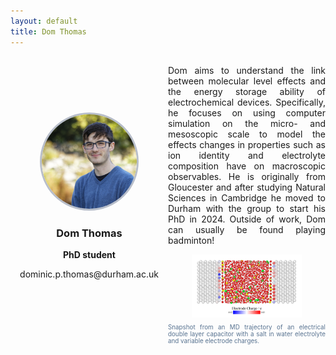 ```yaml
---
layout: default
title: Dom Thomas
---
```


<div style="display: grid; grid-template-columns: 1fr 1fr; gap: 0px; align-items: center;">

<div style="text-align: center;">
    <img src="/group/portraits/dom.jpg" alt="Dom Thomas" style="width: 60%; height: auto; border-radius: 50%;border: 3px solid #b8beca;" />
    <div style="margin-top: 20px;">
        <h3>Dom Thomas</h3>
        <p><b>PhD student</b></p>
        <p>dominic.p.thomas@durham.ac.uk</p>
    </div>
</div>

<div>
    <p style="display: flex; align-items: center; text-align: justify;">Dom aims to understand the link between molecular level effects and the energy storage ability of electrochemical devices. Specifically, he focuses on using computer simulation on the micro- and mesoscopic scale to model the effects changes in properties such as ion identity and electrolyte composition have on macroscopic observables. He is originally from Gloucester and after studying Natural Sciences in Cambridge he moved to Durham with the group to start his PhD in 2024. Outside of work, Dom can usually be found playing badminton!
</p>
    <img src = "/research/energy-storage_2.png" style ="width: 70%; height: auto; display: block; margin: 0 auto;">
    <figcaption style="margin-top: 10px; font-size: 0.7em; color: #577290; text-align: justify">Snapshot from an MD trajectory of an electrical double layer capacitor with a salt in water electrolyte and variable electrode charges.</figcaption>
</div>